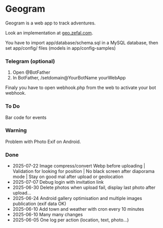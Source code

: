 # Geogram

Geogram is a web app to track adventures.

Look an implementation at [geo.zefal.com](https://geo.zefal.com/).

You have to import app/database/schema.sql in a MySQL database, then set app/config/ files (models in app/config-samples)


### Telegram (optional)

1. Open @BotFather
2. In BotFather, /setdomain@YourBotName yourWebApp

Finaly you have to open webhook.php from the web to activate your bot webhook.

### To Do

Bar code for events

### Warning

Problem with Photo Exif on Android.

### Done

- 2025-07-22 Image compress/convert Webp before uploading | Validation for looking for position | No black screen after diaporama mode | Stay on good mal after upload or geolocation
- 2025-07-07 Debug login with invitation link
- 2025-06-30 Delete photos when upload fail, display last photo after upload…
- 2025-06-24 Android gallery optimisation and multiple images publication (exif data OK)
- 2025-06-10 Add town and weather with cron every 10 minutes
- 2025-06-10 Many many changes
- 2025-06-05 One log per action (location, text, photo…)
